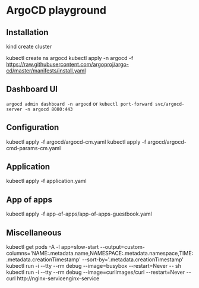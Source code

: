 # ArgoCD playground

## Installation
kind create cluster

kubectl create ns argocd
kubectl apply -n argocd -f https://raw.githubusercontent.com/argoproj/argo-cd/master/manifests/install.yaml

## Dashboard UI
`argocd admin dashboard -n argocd`
or
`kubectl port-forward svc/argocd-server -n argocd 8080:443`

## Configuration
kubectl apply -f argocd/argocd-cm.yaml
kubectl apply -f argocd/argocd-cmd-params-cm.yaml

## Application
kubectl apply -f application.yaml

## App of apps
kubectl apply -f app-of-apps/app-of-apps-guestbook.yaml

## Miscellaneous
kubectl get pods -A -l app=slow-start --output=custom-columns='NAME:.metadata.name,NAMESPACE:.metadata.namespace,TIME:.metadata.creationTimestamp' --sort-by='.metadata.creationTimestamp'
kubectl run -i --tty --rm debug --image=busybox --restart=Never -- sh
kubectl run -i --tty --rm debug --image=curlimages/curl --restart=Never -- curl http://nginx-servicenginx-service
